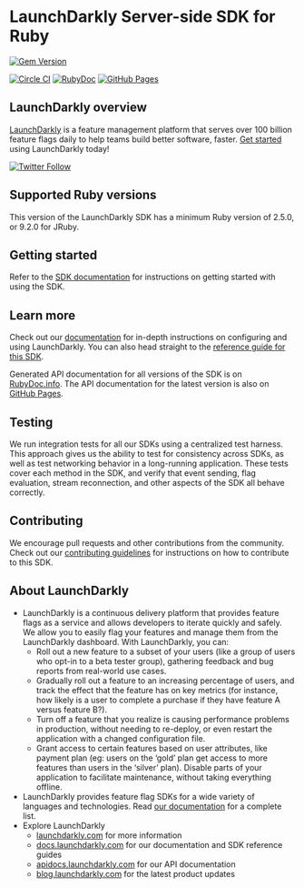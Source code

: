 LaunchDarkly Server-side SDK for Ruby
===========================

[![Gem Version](https://badge.fury.io/rb/launchdarkly-server-sdk.svg)](http://badge.fury.io/rb/launchdarkly-server-sdk)

[![Circle CI](https://circleci.com/gh/launchdarkly/ruby-server-sdk/tree/main.svg?style=svg)](https://circleci.com/gh/launchdarkly/ruby-server-sdk/tree/master)
[![RubyDoc](https://img.shields.io/static/v1?label=docs+-+all+versions&message=reference&color=00add8)](https://www.rubydoc.info/gems/launchdarkly-server-sdk)
[![GitHub Pages](https://img.shields.io/static/v1?label=docs+-+latest&message=reference&color=00add8)](https://launchdarkly.github.io/ruby-server-sdk)

LaunchDarkly overview
-------------------------
[LaunchDarkly](https://www.launchdarkly.com) is a feature management platform that serves over 100 billion feature flags daily to help teams build better software, faster. [Get started](https://docs.launchdarkly.com/home/getting-started) using LaunchDarkly today!
 
[![Twitter Follow](https://img.shields.io/twitter/follow/launchdarkly.svg?style=social&label=Follow&maxAge=2592000)](https://twitter.com/intent/follow?screen_name=launchdarkly)

Supported Ruby versions
-----------------------

This version of the LaunchDarkly SDK has a minimum Ruby version of 2.5.0, or 9.2.0 for JRuby.

Getting started
-----------

Refer to the [SDK documentation](https://docs.launchdarkly.com/sdk/server-side/ruby#getting-started) for instructions on getting started with using the SDK.

Learn more
-----------

Check out our [documentation](http://docs.launchdarkly.com) for in-depth instructions on configuring and using LaunchDarkly. You can also head straight to the [reference guide for this SDK](http://docs.launchdarkly.com/docs/ruby-sdk-reference).

Generated API documentation for all versions of the SDK is on [RubyDoc.info](https://www.rubydoc.info/gems/launchdarkly-server-sdk). The API documentation for the latest version is also on [GitHub Pages](https://launchdarkly.github.io/ruby-server-sdk).

Testing
-------
 
We run integration tests for all our SDKs using a centralized test harness. This approach gives us the ability to test for consistency across SDKs, as well as test networking behavior in a long-running application. These tests cover each method in the SDK, and verify that event sending, flag evaluation, stream reconnection, and other aspects of the SDK all behave correctly.
 
Contributing
------------
 
We encourage pull requests and other contributions from the community. Check out our [contributing guidelines](CONTRIBUTING.md) for instructions on how to contribute to this SDK.
 
About LaunchDarkly
-----------
 
* LaunchDarkly is a continuous delivery platform that provides feature flags as a service and allows developers to iterate quickly and safely. We allow you to easily flag your features and manage them from the LaunchDarkly dashboard.  With LaunchDarkly, you can:
    * Roll out a new feature to a subset of your users (like a group of users who opt-in to a beta tester group), gathering feedback and bug reports from real-world use cases.
    * Gradually roll out a feature to an increasing percentage of users, and track the effect that the feature has on key metrics (for instance, how likely is a user to complete a purchase if they have feature A versus feature B?).
    * Turn off a feature that you realize is causing performance problems in production, without needing to re-deploy, or even restart the application with a changed configuration file.
    * Grant access to certain features based on user attributes, like payment plan (eg: users on the ‘gold’ plan get access to more features than users in the ‘silver’ plan). Disable parts of your application to facilitate maintenance, without taking everything offline.
* LaunchDarkly provides feature flag SDKs for a wide variety of languages and technologies. Read [our documentation](https://docs.launchdarkly.com/sdk) for a complete list.
* Explore LaunchDarkly
    * [launchdarkly.com](https://www.launchdarkly.com/ "LaunchDarkly Main Website") for more information
    * [docs.launchdarkly.com](https://docs.launchdarkly.com/  "LaunchDarkly Documentation") for our documentation and SDK reference guides
    * [apidocs.launchdarkly.com](https://apidocs.launchdarkly.com/  "LaunchDarkly API Documentation") for our API documentation
    * [blog.launchdarkly.com](https://blog.launchdarkly.com/  "LaunchDarkly Blog Documentation") for the latest product updates
